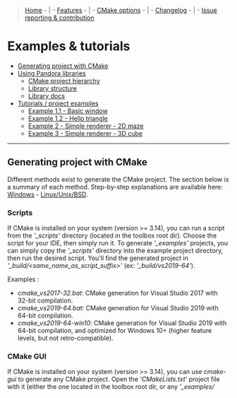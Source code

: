 > [Home](../README.md) - | - [Features](../FEATURES.md) - | - [CMake options](../OPTIONS.md) - | - [Changelog](../CHANGELOG.md) - | - [Issue reporting &amp; contribution](../CONTRIBUTING.md)

# Examples &amp; tutorials

* [Generating project with CMake](#generating-project-with-cmake)
* [Using Pandora libraries](#using-pandora-libraries)
    * [CMake project hierarchy](#cmake-project-hierarchy)
    * [Library structure](#library-structure)
    * [Library docs](#library-docs)
* [Tutorials / project examples](#tutorials--project-examples)
    * [Example 1.1 - Basic window](#example-11---basic-window)
    * [Example 1.2 - Hello triangle](#example-12---hello-triangle)
    * [Example 2 - Simple renderer - 2D maze](#example-2---simple-renderer---2d-maze)
    * [Example 3 - Simple renderer - 3D cube](#example-3---simple-renderer---3d-cube)

---

## Generating project with CMake

Different methods exist to generate the CMake project. The section below is a summary of each method.
Step-by-step explanations are available here: [Windows](./build_steps_windows.txt) - [Linux/Unix/BSD](./build_steps_linux.txt).

### Scripts

If CMake is installed on your system (version >= 3.14), you can run a script from the *'_scripts'* directory (located in the toolbox root dir).
Choose the script for your IDE, then simply run it. To generate *'_examples'* projects,
you can simply copy the *'_scripts'* directory into the example project directory, then run the desired script.
You'll find the generated project in *'_build/<same_name_as_script_suffix>'* (ex: *'_build/vs2019-64'*).

Examples :
* *cmake_vs2017-32.bat*: CMake generation for Visual Studio 2017 with 32-bit compilation.
* *cmake_vs2019-64.bat*: CMake generation for Visual Studio 2019 with 64-bit compilation.
* *cmake_vs2019-64-win10*: CMake generation for Visual Studio 2019 with 64-bit compilation, and optimized for Windows 10+ (higher feature levels, but not retro-compatible).

### CMake GUI

If CMake is installed on your system (version >= 3.14), you can use *cmake-gui* to generate any CMake project.
Open the *'CMakeLists.txt'* project file with it (either the one located in the toolbox root dir, or any *'_examples/<title>/CMakeLists.txt'*).
Then set some CMake options (if you don't want the default values). See [list of CMake options](../OPTIONS.md).

Use the *Configure* button to create the project cache for a specific IDE (don't forget to set the "Optional platform" with the target architecture: 32/64-bit/ARM).
The *Generate* button then creates the project files for the selected IDE.
Finally, click the *Open project* button.

### Command line

Using CMake command line:
> cmake -S [source_dir] -G [generator_name] -A [arch] -B [build_dir] -D[option_name]=[option_value]

Examples:
> * cmake -S . -G "Visual Studio 16 2019" -A x64 -B _build -DCWORK_TESTS=OFF
> * cmake -S . -G "Unix Makefiles" -B _build -DCWORK_DOCS=ON
> * cmake -S . -G "MinGW Makefiles" -B _build -DCMAKE_C_COMPILER=gcc.exe -DCMAKE_CXX_COMPILER=g++.exe -DCMAKE_MAKE_PROGRAM=mingw32-make.exe

### CMake-compatible IDE

Some IDEs/editors (VSCode, CLion...) can directly open *'CMakeLists.txt'* files as projects.
Set the appropriate [CMake options](../OPTIONS.md) in them (if you don't want the default values).


---

## Using Pandora libraries

### CMake project hierarchy

The Pandora Toolbox project has its own CMake framework (called CWork), to make CMake management a lot easier.
This framework can also be used (or not) for parent projects with Pandora libs as dependencies.
[Various CMake options](../OPTIONS.md) are available for the Pandora libs (and for parent projects using CWork too).

Different approaches can be used to include the Pandora libs:
* Open the root *'CMakeLists.txt'* (located in the root directory of the toolbox) as a project solution.
  Compile it and install it locally, then include the locally installed libs in your own project.
  This may look like the best approach, but it's not convenient at all for open projects with online CIs and many contributors.
* Use the CWork framework for [your own project](./cmake/project.txt) too, and directly include the Pandora libs
  (either as [internal libs in the same solution](./cmake/direct_solution.txt), or preferably [as sub-solution libs](./cmake/parent_solution.txt) in a git submodule).
  All the CWork functions/macros that can be used are located and documented in *'_cmake/cwork.cmake'*. Other CWork files contain internal mechanics.
  Note that extra module finders can be added in *'_cmake/modules'* to access external libraries (such as SDL, Qt, Nuklear...).
* Create an intermediate "sub-solution" CMake file with CWork (to include Pandora libs as internal libs), then add it as a subdirectory in your own CMake project.
  See the root toolbox *'CMakeLists.txt'* [file](../CMakeLists.txt) as an inspiration for your intermediate file (or use it, to include all libs).


### Library structure

Each Pandora library and example is structured the same way :
|  directory  |            content            |
|-------------|-------------------------------|
| include     | source code headers (*.h): those are the files to include in your project (they also contain docs/comments). |
| src         | source code implementation (*.cpp): private implementation of classes/modules exposed in *'include'*.|
| test        | unit tests for each testable class/module exposed in *'include'*.                                    |
| tools       | debugging tools, advanced test utilities or other related apps.                                      |
| shaders     | source code of shaders (*.hlsl/.vert/.frag): API-specific shaders for rendering (in examples).       |
| resources   | resource files: textures, sprites, icons, cursors... (in examples)                                   |

For each feature exposed in *'include'*, [check development status and compatibility here](../FEATURES.md).

Note: resource files are copied into the build directory at generation, and refreshed after each compilation.
If no compilation occurs (no C++ source changed), resources won't be refreshed!
To test resource files after changing them, you may need to change a C++ file (adding then removing a space does the trick).

Some common resources are shared by all libraries. They're located in the Pandora toolbox root directory :
|  directory  |            content            |
|-------------|-------------------------------|
| _cmake      | CWork files (CMake framework) + CMake module finders                                                 |
| _scripts    | Scripts for easy CMake project generation (per IDE and platform).                                    |
| _libs       | external libraries: submodules (ex: gtest) and libraries downloaded by CMake modules (glm, dxtk...). |
| _img        | images, icons and other resources: used for unit tests, tools, and readme files.                     |


### Library docs

![Code comments](./_img/project_docs.png)

Each feature is documented in the source code headers in the *'include'* directory of each library.
To discover the possibilities of a specific feature, the simplest approach is to take a look at the comments present in the header file.
It also provides a quick overview of the available methods, and also remarks/advices on how to use them efficiently.
However, this approach can be complex when you're not sure about which feature file to use.

It's useful to have a global reference to search for features.
For that purpose, docs can be generated in the form of web pages.
To generate docs:
* Doxygen must be installed on your system (it's available for free on most platforms).
* The Doxygen executable must be referenced in the PATH environment variable.
* When generating the project, the CWORK_DOCS cmake option must be ON (default: OFF).
* This option will create special targets in the IDE project, called <lib_name>.docs.
* Compiling those targets will generate the web pages (*'_docs/index.html'* in each lib).


---

## Tutorials / project examples

A few examples and tutorials are available, to learn how to create simple windows and renderers with the Pandora libs.
Some of them can also be used as boilerplate projects.

After [generating a project with CMake](#generating-project-with-cmake) (by copying *'_scripts'* or using GUI/IDE), the project can be open.
Before building anything, select the example project as active startup target:

![Select startup project](./_img/project_start.png)

The project can then be built, executed and debugged. Note that additional [CMake options](../OPTIONS.md) can be set.


### Example 1.1 - Basic window

![Example 1.1](./_img/01_base_window.png)

> [Tutorial 1.1](./01-1_base_window/README.md) - | - [Project files](./01-1_base_window)

A simple window, with homothety (when resized), a custom icon and cursor, and a background color that changes on click.
Good entry point to understand the window and event system.


### Example 1.2 - Hello triangle

![Example 1.2](./_img/01-2_hello_triangle.png)

> [Project files](./01-2_hello_triangle)

A fixed-size window containing a colored triangle (with color change on click).
Simple project to learn how to use a rendering pipeline, basic shaders, and vertex data.


### Example 2 - Simple renderer - 2D maze

![Example 02](./_img/02_simple_renderer_2D_maze.png)

> [Project files](./02_simple_renderer_2D_maze)

Basic 2D renderer, using a tileset to display a generated maze.
The window features 2D rectangles and sprites, and simple keyboard management (to allow the user to play).

Shader management in this example is as simple as it gets: a single group of 2D shaders that never change.
To simplify the project, no shader pre-compilation is configured (see example 3 for that).

The target *'deploy_shaders'* must be "built" at least once to be able to launch the game.
To test shaders after modifying them, you can also call the target *'deploy_shaders'*.


### Example 3 - Simple renderer - 3D cube

![Example03](./_img/03_simple_renderer_3D_cube.jpg)

> [Project files](./03_simple_renderer_3D_cube)

Simple 3D renderer, with a third-person camera view rotating around a wooden crate on mouse click.
The window features mouse capture, simple geometry, sprites (title/commands), depth testing, fixed lights, anti-aliasing, and a simple material management system.

Note: shaders are included as raw text files. Unfortunately, most IDEs fail at properly detecting shader models and types.
To avoid errors, shader management is disabled in the *'CMakeLists.txt'* file, with the line:

> set_source_files_properties(${_shaderFile} PROPERTIES VS_TOOL_OVERRIDE "None")

This line can be commented (*'#'*) to allow shader debugging/compilation.
However, the shader type and model will need to be configured in the IDE properties of EACH shader file.
They'll also need to be reconfigured everytime the project is regenerated (when the CMake file changes).

To test shaders after modifying them, you can call the target *'build_shaders'* / *'deploy_shaders'*.
Note that recompiling the C++ project after a modification will automatically trigger a call to the available target.
The available target depends on the option **CWORK_SHADER_COMPILERS** (set at the top of the CMake file):
* **ON**: enable shader compilation at runtime. Shader sources are only deployed (target *'deploy_shaders'*) and will be compiled during execution.
    This is the default value, because it doesn't require Python and makes things easier during development.
* **OFF**: disable compilation at runtime. Shader sources are pre-compiled (target *'build_shaders'*) and will just be read during execution.
    This is the best choice for production builds, but it requires Python 3.4+ and will fail if any of the shaders is invalid.

---

[Go to TOP](#examples)
